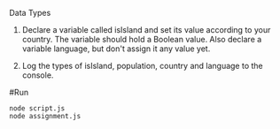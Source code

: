 Data Types

1. Declare a variable called isIsland and set its value according to your country. The variable should hold a Boolean value. Also declare a variable language, but don't assign it any value yet.

2. Log the types of isIsland, population, country and language to the console.

#Run

```
node script.js
node assignment.js
```
